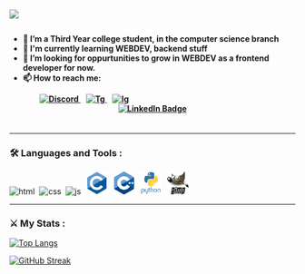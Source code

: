 <h1>
  <div id = "yo" align = "centre">
    <img src="https://media.tenor.com/ONb9qleJvVkAAAAC/zoro-sleep.gif" width="550"/>
  </div>
</h1>  
<h4>

- 🔭 I’m a Third Year college student, in the computer science branch
- 🔨 I'm currently learning WEBDEV, backend stuff
- 🌱 I’m looking for oppurtunities to grow in WEBDEV as a frontend developer for now.
- 📫 How to reach me: 
<div id="badges3">
  &nbsp;&nbsp;&nbsp;&nbsp;&nbsp;&nbsp;&nbsp;&nbsp;&nbsp;&nbsp;&nbsp;&nbsp;&nbsp;&nbsp;&nbsp;
  <a href = "https://discordapp.com/users/730667988969193513">
  <img src="https://www.svgrepo.com/show/353655/discord-icon.svg" alt="Discord" width="30"/>
  </a>&nbsp;&nbsp;
  <a href = "https://t.me/aryanc193">
  <img src="https://upload.wikimedia.org/wikipedia/commons/8/82/Telegram_logo.svg" alt="Tg" width="30"/>
  </a>&nbsp;&nbsp;
  <a href = "https://msng.link/o?aryan.c193=ig">
  <img src="https://upload.wikimedia.org/wikipedia/commons/thumb/e/e7/Instagram_logo_2016.svg/2048px-Instagram_logo_2016.svg.png" alt="Ig" width="30"/>
  </a>
</div>
  
<div id="badges" align="center">
  <a href = "https://www.linkedin.com/in/aryan-choudhary-a0b442203/">
  <img src="https://img.shields.io/badge/LinkedIn-blue?style=for-the-badge&logo=linkedin&logoColor=white" alt="LinkedIn Badge"/>
  </a>
</div>
<div id="badges2" align="center">
  <img src="https://komarev.com/ghpvc/?username=aryanc193&style=flat-square&color=blue" alt=""/>
</div>
</h4>

---

### :hammer_and_wrench: Languages and Tools :
<div>
  <img src="https://upload.wikimedia.org/wikipedia/commons/thumb/3/38/HTML5_Badge.svg/2048px-HTML5_Badge.svg.png" title="html" alt="html" width="40" height="40"/>&nbsp;
  <img src="https://upload.wikimedia.org/wikipedia/commons/thumb/6/62/CSS3_logo.svg/2048px-CSS3_logo.svg.png" title="css" alt="css" width="40" height="40"/>&nbsp;
  <img src="https://cdn.worldvectorlogo.com/logos/javascript-1.svg" title="js" alt="js" width="40" height="40"/>&nbsp;
  <img src="https://raw.githubusercontent.com/devicons/devicon/1119b9f84c0290e0f0b38982099a2bd027a48bf1/icons/c/c-original.svg" title="C" alt="C" width="40" height="40"/>&nbsp;
  <img src="https://raw.githubusercontent.com/devicons/devicon/1119b9f84c0290e0f0b38982099a2bd027a48bf1/icons/cplusplus/cplusplus-original.svg" title="C++" alt="C++" width="40" height="40"/>&nbsp;
  <img src="https://raw.githubusercontent.com/devicons/devicon/1119b9f84c0290e0f0b38982099a2bd027a48bf1/icons/python/python-original-wordmark.svg" title="Python" alt="Python" width="40" height="40"/>&nbsp;
  <img src="https://raw.githubusercontent.com/devicons/devicon/1119b9f84c0290e0f0b38982099a2bd027a48bf1/icons/gimp/gimp-original-wordmark.svg" title="gimp" alt="gimp" width="40" height="40"/>&nbsp;
</div>

---

### :crossed_swords: My Stats :
[![Top Langs](https://github-readme-stats.vercel.app/api/top-langs/?username=aryanc193&layout=compact&theme=vision-friendly-dark)](https://github.com/anuraghazra/github-readme-stats)

[![GitHub Streak](http://github-readme-streak-stats.herokuapp.com?user=aryanc193&theme=merko&hide_border=true&date_format=M%20j%5B%2C%20Y%5D)](https://git.io/streak-stats)

